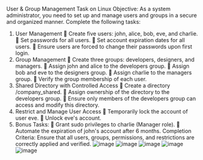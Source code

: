 User & Group Management Task on Linux
Objective:
As a system administrator, you need to set up and manage users and groups in a secure
and organized manner. Complete the following tasks:
1. User Management
 Create five users: john, alice, bob, eve, and charlie.
 Set passwords for all users.
 Set account expiration dates for all users.
 Ensure users are forced to change their passwords upon first login.
2. Group Management
 Create three groups: developers, designers, and managers.
 Assign john and alice to the developers group.
 Assign bob and eve to the designers group.
 Assign charlie to the managers group.
 Verify the group membership of each user.
3. Shared Directory with Controlled Access
 Create a directory /company_shared.
 Assign ownership of the directory to the developers group.
 Ensure only members of the developers group can access and modify this
directory.
4. Restrict and Manage User Access
 Temporarily lock the account of user eve.
 Unlock eve's account.
6. Bonus Tasks:
 Grant sudo privileges to charlie (Manager role).
 Automate the expiration of john's account after 6 months.
Completion Criteria:
Ensure that all users, groups, permissions, and restrictions are correctly applied and
verified.
![image](https://github.com/user-attachments/assets/7c64c33f-3486-4059-b807-06300aae14f0)
![image](https://github.com/user-attachments/assets/ec392598-9aeb-4c3f-9308-5f9724b40cfe)
![image](https://github.com/user-attachments/assets/f6f0efa5-f174-42a3-b6f0-9bf53d941a34)
![image](https://github.com/user-attachments/assets/c10b8ff8-46b8-4c5f-9dd5-004c0dafc1fe)
![image](https://github.com/user-attachments/assets/9be06d57-4dba-4d65-93ce-7091cb97dde6)



